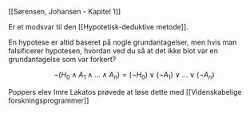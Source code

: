 [[Sørensen, Johansen - Kapitel 1]]

Er et modsvar til den [[Hypotetisk-deduktive metode]].

En hypotese er altid baseret på nogle grundantagelser, men hvis man falsificerer hypotesen, hvordan ved du så at det ikke blot var en grundantagelse som var forkert?

$$\lnot(H_0 \land A_1 \land \dots \land A_n) = (\lnot H_0) \lor (\lnot A_1) \lor \dots \lor (\lnot A_n)$$

Poppers elev Imre Lakatos prøvede at løse dette med [[Videnskabelige forskningsprogrammer]]
